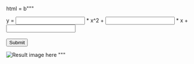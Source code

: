 html = b"""
<html>
    <body>
        <form action="">
            y = <input type="number" name="a"> * x^2
              + <input type="number" name="b"> * x
              + <input type="number" name="c"><br><br>
            <input type="submit">
        </form>
        <img src="C:\Users\hdh\OneDrive\사진/graph.png" alt="Result image here">
    </body>
</html>
"""